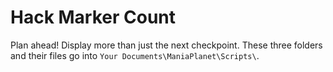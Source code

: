 # Hack Marker Count
Plan ahead! Display more than just the next checkpoint.
These three folders and their files go into `Your Documents\ManiaPlanet\Scripts\`.
